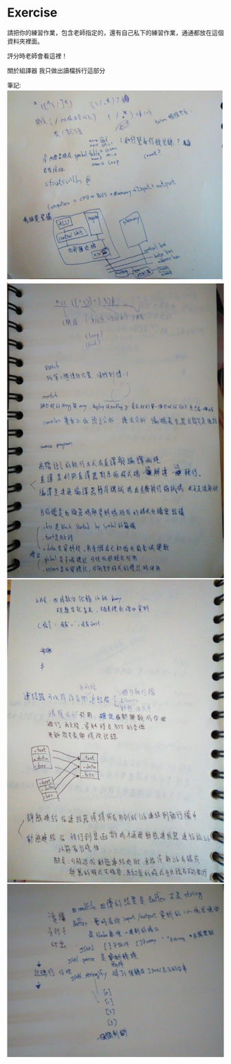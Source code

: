 # Exercise

請把你的練習作業，包含老師指定的，還有自己私下的練習作業，通通都放在這個資料夾裡面。

評分時老師會看這裡！

關於組譯器
我只做出讀檔拆行這部分

筆記:
![image](https://github.com/gorox56/sp106b/blob/master/exercise/note01.png)
![image](https://github.com/gorox56/sp106b/blob/master/exercise/note2.jpg)
![image](https://github.com/gorox56/sp106b/blob/master/exercise/note3.jpg)
![image](https://github.com/gorox56/sp106b/blob/master/exercise/note4.jpg)
